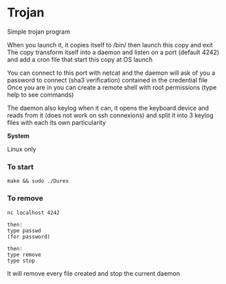 # Trojan

Simple trojan program

When you launch it, it copies itself to /bin/ then launch this copy and exit
The copy transform itself into a daemon and listen on a port (default 4242) and add a cron file that start this copy at OS launch

You can connect to this port with netcat and the daemon will ask of you a password to connect (sha3 verification) contained in the credential file
Once you are in you can create a remote shell with root permissions (type help to see commands)

The daemon also keylog when it can, it opens the keyboard device and reads from it (does not work on ssh connexions) and split it into 3 keylog files with each its own particularity


**System**

Linux only

### To start
```
make && sudo ./Durex
```

### To remove
```
nc localhost 4242

then:
type passwd
(for password)

then:
type remove
type stop
```

It will remove every file created and stop the current daemon

